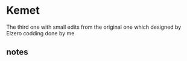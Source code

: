 # Kemet

The third one with small edits from the original one which designed by Elzero codding done by me

## notes
